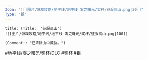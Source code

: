 ```yaml
---
Icon: "![[图片/游戏攻略/地平线/地平线 零之曙光/奖杯/征服高山.png|30]]"
Type: "银"
---
```

```ad-common-silver-trophy
title: (Title:: "征服高山")
![[图片/游戏攻略/地平线/地平线 零之曙光/奖杯/征服高山.png|100]]

(Comment:: "已清除山中威胁。")
```

#地平线/零之曙光/奖杯/DLC #奖杯 #银
